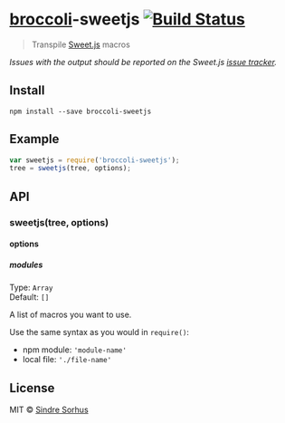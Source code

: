 # [broccoli](https://github.com/joliss/broccoli)-sweetjs [![Build Status](https://travis-ci.org/sindresorhus/broccoli-sweetjs.png?branch=master)](https://travis-ci.org/sindresorhus/broccoli-sweetjs)

> Transpile [Sweet.js](https://github.com/mozilla/sweet.js) macros

*Issues with the output should be reported on the Sweet.js [issue tracker](https://github.com/mozilla/sweet.js/issues).*


## Install

```
npm install --save broccoli-sweetjs
```


## Example

```js
var sweetjs = require('broccoli-sweetjs');
tree = sweetjs(tree, options);
```


## API

### sweetjs(tree, options)

#### options

##### modules

Type: `Array`  
Default: `[]`

A list of macros you want to use.

Use the same syntax as you would in `require()`:

- npm module: `'module-name'`
- local file: `'./file-name'`


## License

MIT © [Sindre Sorhus](http://sindresorhus.com)
